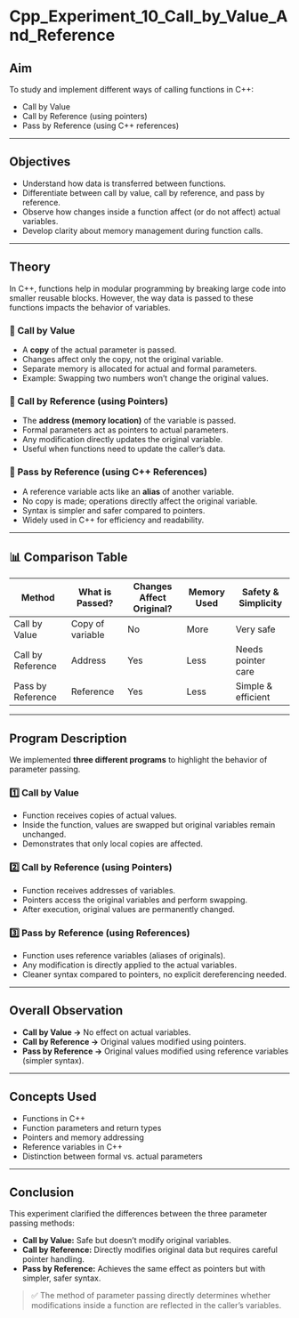 
# Cpp_Experiment_10_Call_by_Value_And_Reference

## Aim
To study and implement different ways of calling functions in C++:
- Call by Value  
- Call by Reference (using pointers)  
- Pass by Reference (using C++ references)  

---

## Objectives
- Understand how data is transferred between functions.  
- Differentiate between call by value, call by reference, and pass by reference.  
- Observe how changes inside a function affect (or do not affect) actual variables.  
- Develop clarity about memory management during function calls.  

---

## Theory
In C++, functions help in modular programming by breaking large code into smaller reusable blocks. However, the way data is passed to these functions impacts the behavior of variables.

### 🔹 Call by Value
- A **copy** of the actual parameter is passed.  
- Changes affect only the copy, not the original variable.  
- Separate memory is allocated for actual and formal parameters.  
- Example: Swapping two numbers won’t change the original values.  

### 🔹 Call by Reference (using Pointers)
- The **address (memory location)** of the variable is passed.  
- Formal parameters act as pointers to actual parameters.  
- Any modification directly updates the original variable.  
- Useful when functions need to update the caller’s data.  

### 🔹 Pass by Reference (using C++ References)
- A reference variable acts like an **alias** of another variable.  
- No copy is made; operations directly affect the original variable.  
- Syntax is simpler and safer compared to pointers.  
- Widely used in C++ for efficiency and readability.  

---

## 📊 Comparison Table

| Method            | What is Passed?  | Changes Affect Original? | Memory Used | Safety & Simplicity  |
|-------------------|------------------|---------------------------|-------------|-----------------------|
| Call by Value     | Copy of variable | No                        | More        | Very safe             |
| Call by Reference | Address          | Yes                       | Less        | Needs pointer care    |
| Pass by Reference | Reference        | Yes                       | Less        | Simple & efficient    |

---

## Program Description

We implemented **three different programs** to highlight the behavior of parameter passing.

### 1️⃣ Call by Value
- Function receives copies of actual values.  
- Inside the function, values are swapped but original variables remain unchanged.  
- Demonstrates that only local copies are affected.  

### 2️⃣ Call by Reference (using Pointers)
- Function receives addresses of variables.  
- Pointers access the original variables and perform swapping.  
- After execution, original values are permanently changed.  

### 3️⃣ Pass by Reference (using References)
- Function uses reference variables (aliases of originals).  
- Any modification is directly applied to the actual variables.  
- Cleaner syntax compared to pointers, no explicit dereferencing needed.  

---

## Overall Observation
- **Call by Value →** No effect on actual variables.  
- **Call by Reference →** Original values modified using pointers.  
- **Pass by Reference →** Original values modified using reference variables (simpler syntax).  

---

## Concepts Used
- Functions in C++  
- Function parameters and return types  
- Pointers and memory addressing  
- Reference variables in C++  
- Distinction between formal vs. actual parameters  

---

## Conclusion
This experiment clarified the differences between the three parameter passing methods:  

- **Call by Value:** Safe but doesn’t modify original variables.  
- **Call by Reference:** Directly modifies original data but requires careful pointer handling.  
- **Pass by Reference:** Achieves the same effect as pointers but with simpler, safer syntax.  

> ✅ The method of parameter passing directly determines whether modifications inside a function are reflected in the caller’s variables.
